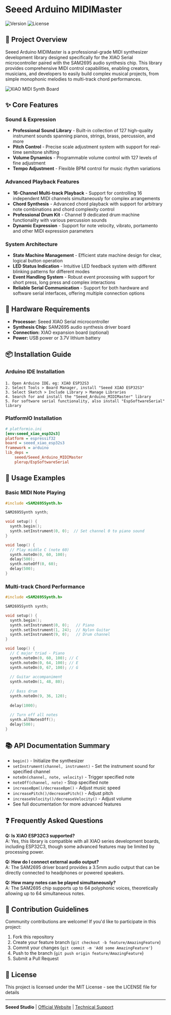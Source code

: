 # Seeed Arduino MIDIMaster

![Version](https://img.shields.io/badge/version-1.0.0-blue)
![License](https://img.shields.io/badge/license-MIT-green)

## 💫 Project Overview

Seeed Arduino MIDIMaster is a professional-grade MIDI synthesizer development library designed specifically for the XIAO Serial microcontroller paired with the SAM2695 audio synthesis chip. This library provides comprehensive MIDI control capabilities, enabling creators, musicians, and developers to easily build complex musical projects, from simple monophonic melodies to multi-track chord performances.

![XIAO MIDI Synth Board](https://files.seeedstudio.com/wiki/XIAO_Series/MIDISynth.jpg)

## ✨ Core Features

### Sound & Expression
- **Professional Sound Library** - Built-in collection of 127 high-quality instrument sounds spanning pianos, strings, brass, percussion, and more
- **Pitch Control** - Precise scale adjustment system with support for real-time semitone shifting
- **Volume Dynamics** - Programmable volume control with 127 levels of fine adjustment
- **Tempo Adjustment** - Flexible BPM control for music rhythm variations

### Advanced Playback Features
- **16-Channel Multi-track Playback** - Support for controlling 16 independent MIDI channels simultaneously for complex arrangements
- **Chord Synthesis** - Advanced chord playback with support for arbitrary note combinations and chord complexity control
- **Professional Drum Kit** - Channel 9 dedicated drum machine functionality with various percussion sounds
- **Dynamic Expression** - Support for note velocity, vibrato, portamento and other MIDI expression parameters

### System Architecture
- **State Machine Management** - Efficient state machine design for clear, logical button operation
- **LED Status Indication** - Intuitive LED feedback system with different blinking patterns for different modes
- **Event Handling System** - Robust event processing with support for short press, long press and complex interactions
- **Reliable Serial Communication** - Support for both hardware and software serial interfaces, offering multiple connection options

## 🔧 Hardware Requirements

- **Processor:** Seeed XIAO Serial microcontroller
- **Synthesis Chip:** SAM2695 audio synthesis driver board
- **Connection:** XIAO expansion board (optional)
- **Power:** USB power or 3.7V lithium battery

## 📦 Installation Guide

### Arduino IDE Installation
```
1. Open Arduino IDE，eg: XIAO ESP32S3
2. Select Tools > Board Manager, install "Seeed XIAO ESP32S3"
3. Select Sketch > Include Library > Manage Libraries
4. Search for and install the "Seeed_Arduino_MIDIMaster" library
5. For software serial functionality, also install "EspSoftwareSerial" library
```

### PlatformIO Installation
```ini
# platformio.ini
[env:seeed_xiao_esp32s3]
platform = espressif32
board = seeed_xiao_esp32s3
framework = arduino
lib_deps = 
    seeed/Seeed_Arduino_MIDIMaster
    plerup/EspSoftwareSerial
```

## 📝 Usage Examples

### Basic MIDI Note Playing
```cpp
#include <SAM2695Synth.h>

SAM2695Synth synth;

void setup() {
  synth.begin();
  synth.setInstrument(0, 0);  // Set channel 0 to piano sound
}

void loop() {
  // Play middle C (note 60)
  synth.noteOn(0, 60, 100);
  delay(500);
  synth.noteOff(0, 60);
  delay(500);
}
```

### Multi-track Chord Performance
```cpp
#include <SAM2695Synth.h>

SAM2695Synth synth;

void setup() {
  synth.begin();
  synth.setInstrument(0, 0);   // Piano
  synth.setInstrument(1, 24);  // Nylon Guitar
  synth.setInstrument(9, 0);   // Drum channel
}

void loop() {
  // C major triad - Piano
  synth.noteOn(0, 60, 100); // C
  synth.noteOn(0, 64, 100); // E
  synth.noteOn(0, 67, 100); // G
  
  // Guitar accompaniment
  synth.noteOn(1, 48, 80);
  
  // Bass drum
  synth.noteOn(9, 36, 120);
  
  delay(1000);
  
  // Turn off all notes
  synth.allNotesOff();
  delay(500);
}
```

## 📚 API Documentation Summary

- `begin()` - Initialize the synthesizer
- `setInstrument(channel, instrument)` - Set the instrument sound for specified channel
- `noteOn(channel, note, velocity)` - Trigger specified note
- `noteOff(channel, note)` - Stop specified note
- `increaseBpm()/decreaseBpm()` - Adjust music speed
- `increasePitch()/decreasePitch()` - Adjust pitch
- `increaseVelocity()/decreaseVelocity()` - Adjust volume
- See full documentation for more advanced features

## ❓ Frequently Asked Questions

**Q: Is XIAO ESP32C3 supported?**  
A: Yes, this library is compatible with all XIAO series development boards, including ESP32C3, though some advanced features may be limited by processing power.

**Q: How do I connect external audio output?**  
A: The SAM2695 driver board provides a 3.5mm audio output that can be directly connected to headphones or powered speakers.

**Q: How many notes can be played simultaneously?**  
A: The SAM2695 chip supports up to 64 polyphonic voices, theoretically allowing up to 64 simultaneous notes.

## 🤝 Contribution Guidelines

Community contributions are welcome! If you'd like to participate in this project:

1. Fork this repository
2. Create your feature branch (`git checkout -b feature/AmazingFeature`)
3. Commit your changes (`git commit -m 'Add some AmazingFeature'`)
4. Push to the branch (`git push origin feature/AmazingFeature`)
5. Submit a Pull Request

## 📄 License

This project is licensed under the MIT License - see the LICENSE file for details

---

**Seeed Studio** | [Official Website](https://www.seeedstudio.com/) | [Technical Support](https://forum.seeedstudio.com/)

